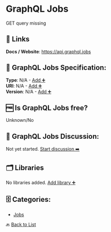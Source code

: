 # GraphQL Jobs

GET query missing

##  🔗 Links
**Docs / Website**: https://api.graphql.jobs

## 🧬 GraphQL Jobs Specification:
**Type**: N/A - [Add ➕](https://github.com/apis-list/apis-list/edit/main/apis/graphql-jobs/graphql-jobs.yaml)  
**URI**: N/A - [Add ➕](https://github.com/apis-list/apis-list/edit/main/apis/graphql-jobs/graphql-jobs.yaml)  
**Version**: N/A - [Add ➕](https://github.com/apis-list/apis-list/edit/main/apis/graphql-jobs/graphql-jobs.yaml)

## 🆓 Is GraphQL Jobs free?
 Unknown/No 

## 💬 GraphQL Jobs Discussion:
Not yet started. [Start discussion ➡️](https://github.com/apis-list/apis-list/discussions/new)

## 🗂️ Libraries

No libraries added. [Add library ➕](https://github.com/apis-list/apis-list/edit/main/apis/graphql-jobs/graphql-jobs.yaml)    


## 🗄️ Categories:
- [Jobs](https://github.com/apis-list/apis-list#jobs-)

🔙  [Back to List](https://github.com/apis-list/apis-list)

